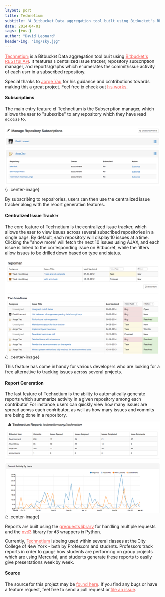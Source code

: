 ```yaml
---
layout: post
title: Technetium
subtitle: "A Bitbucket Data aggregation tool built using Bitbucket's RESTful API. Features a centalized issue tracker, repository subscription manager, and reports/graphs which enumerates the commit/issue activity of each user in a subscribed repository."
date: 2014-04-01
tags: [Post]
author: "David Leonard"
header-img: "img/sky.jpg"
---
```


<a style="color:#FC645F" href="http://technetium.herokuapp.com">Technetium</a> is a Bitbucket Data aggregation tool built using <a style="color:#FC645F" href="https://confluence.atlassian.com/display/BITBUCKET/Use+the+Bitbucket+REST+APIs">Bitbucket's RESTful API</a>. It features a centalized issue tracker, repository subscription manager, and reports/graphs which enumerates the commit/issue activity of each user in a subscribed repository. 

Special thanks to <a style="color:#FC645F" href="https://codenameyau.github.io/">Jorge Yau</a> for his guidance and contributions towards making this a great project. Feel free to check out <a style="color:#FC645F" href="https://github.com/codenameyau">his works</a>.

#### Subscriptions 

The main entry feature of Technetium is the Subscription manager, which allows the user to "subscribe" to any repository which they have read access to. 

![subscriptions](/img/subscriptions.png){: .center-image}

By subscribing to repositories, users can then use the centralized issue tracker along with the report generation features.

#### Centralized Issue Tracker

The core feature of Technetium is the centralized issue tracker, which allows the user to view issues across several subscribed repositories in a single page. By default, each repository will display 10 issues at a time. Clicking the "show more" will fetch the next 10 issues using AJAX, and each issue is linked to the corresponding issue on Bitbucket, while the filters allow issues to be drilled down based on type and status. 

![central](/img/central.png){: .center-image}

This feature has come in handy for various developers who are looking for a free alternative to tracking issues across several projects. 

#### Report Generation

The last feature of Technetium is the ability to automatically generate reports which summarize activity in a given repository among each contributor. For instance, users can quickly view how many issues are spread across each contributor, as well as how many issues and commits are being done in a repository. 

![reports](/img/reports.png){: .center-image}

Reports are built using the <a href="https://github.com/kennethreitz/grequests" style="color:#FC645F">grequests library</a> for handling multiple requests and the <a href="https://github.com/areski/python-nvd3" style="color:#FC645F">nvd3</a> library for d3 wrappers in Python. 

Currently, <a style="color:#FC645F" href="http://technetium.herokuapp.com">Technetium</a>  is being used within several classes at the City College of New York - both by Professors and students. Professors track reports in order to gauge how students are performing on group projects which are using Mercurial, and students generate these reports to easily give presentations week by week. 

#### Source

The source for this project may be <a style="color:#FC645F" href="https://github.com/DrkSephy/technetium">found here</a>. If you find any bugs or have a feature request, feel free to send a pull request or <a style="color:#FC645F" href="https://github.com/DrkSephy/technetium/issues">file an issue</a>. 